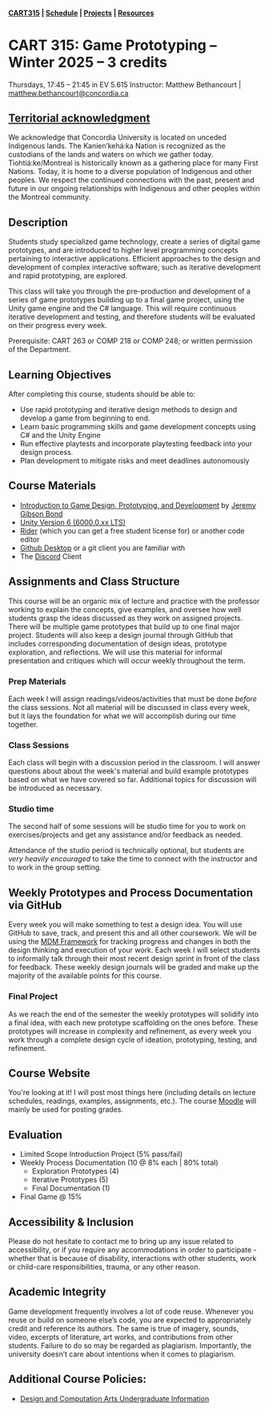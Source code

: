 #### [CART315](../cart315/) | [Schedule](schedule.md) | [Projects](projects.md) | [Resources](resources.md)

# CART 315: Game Prototyping – Winter 2025 – 3 credits

Thursdays, 17:45 – 21:45 in EV 5.615
Instructor: Matthew Bethancourt | [matthew.bethancourt@concordia.ca](mailto:matthew.bethancourt@concordia.ca)

## [Territorial acknowledgment](https://www.concordia.ca/about/indigenous/territorial-acknowledgement.html)

We acknowledge that Concordia University is located on unceded Indigenous lands. The Kanien’kehá:ka Nation is recognized as the custodians of the lands and waters on which we gather today. Tiohtiá:ke/Montreal is historically known as a gathering place for many First Nations. Today, it is home to a diverse population of Indigenous and other peoples. We respect the continued connections with the past, present and future in our ongoing relationships with Indigenous and other peoples within the Montreal community.

## Description

Students study specialized game technology, create a series of digital game prototypes, and are introduced to higher level programming concepts pertaining to interactive applications. Efficient approaches to the design and development of complex interactive software, such as iterative development and rapid prototyping, are explored.

This class will take you through the pre-production and development of a series of game prototypes building up to a final game project, using the Unity game engine and the C# language. This will require continuous iterative development and testing, and therefore students will be evaluated on their progress every week.

Prerequisite: CART 263 or COMP 218 or COMP 248; or written permission of the Department.

## Learning Objectives

After completing this course, students should be able to:

* Use rapid prototyping and iterative design methods to design and develop a game from beginning to end.
* Learn basic programming skills and game development concepts using C# and the Unity Engine
* Run effective playtests and incorporate playtesting feedback into your design process.
* Plan development to mitigate risks and meet deadlines autonomously

## Course Materials

* [Introduction to Game Design, Prototyping, and Development](https://concordiauniversity.on.worldcat.org/oclc/1340042737) by [Jeremy Gibson Bond](https://book.prototools.net/)
* [Unity Version 6 (6000.0.xx LTS)](https://unity.com/releases/editor/archive)
* [Rider](https://www.jetbrains.com/rider/) (which you can get a free student license for) or another code editor 
* [Github Desktop](https://desktop.github.com/) or a git client you are familiar with
* The [Discord](https://discord.com/) Client

## Assignments and Class Structure

This course will be an organic mix of lecture and practice with the professor working to explain the concepts, give examples, and oversee how well students grasp the ideas discussed as they work on assigned projects. There will be multiple game prototypes that build up to one final major project. Students will also keep a design journal through GitHub that includes corresponding documentation of design ideas, prototype exploration, and reflections. We will use this material for informal presentation and critiques which will occur weekly throughout the term.

### Prep Materials

Each week I will assign readings/videos/activities that must be done *before* the class sessions. Not all material will be discussed in class every week, but it lays the foundation for what we will accomplish during our time together.

### Class Sessions

Each class will begin with a discussion period in the classroom. I will answer questions about about the week's material and build example prototypes based on what we have covered so far. Additional topics for discussion will be introduced as necessary. 

### Studio time

The second half of some sessions will be studio time for you to work on exercises/projects and get any assistance and/or feedback as needed.

Attendance of the studio period is technically optional, but students are *very heavily encouraged* to take the time to connect with the instructor and to work in the group setting.

## Weekly Prototypes and Process Documentation via GitHub

Every week you will make something to test a design idea. You will use GitHub to save, track, and present this and all other coursework. We will be using the [MDM Framework](https://www.gamesasresearch.com/mdm) for tracking progress and changes in both the design thinking and execution of your work. Each week I will select students to informally talk through their most recent design sprint in front of the class for feedback. These weekly design journals will be graded and make up the majority of the available points for this course.

### Final Project

As we reach the end of the semester the weekly prototypes will solidify into a final idea, with each new prototype scaffolding on the ones before. These prototypes will increase in complexity and refinement, as every week you work through a complete design cycle of ideation, prototyping, testing, and refinement.

## Course Website

You're looking at it! I will post most things here (including details on lecture schedules, readings, examples, assignments, etc.). The course [Moodle](https://moodle.concordia.ca/) will mainly be used for posting grades.

## Evaluation

* Limited Scope Introduction Project (5% pass/fail)
* Weekly Process Documentation (10 @ 8% each | 80% total)
	* Exploration Prototypes (4) 
	* Iterative Prototypes (5) 
	* Final Documentation (1)
* Final Game @ 15%

## Accessibility & Inclusion

Please do not hesitate to contact me to bring up any issue related to accessibility, or if you require any accommodations in order to participate - whether that is because of disability, interactions with other students, work or child-care responsibilities, trauma, or any other reason.

## Academic Integrity

Game development frequently involves a lot of code reuse. Whenever you reuse or build on someone else’s code, you are expected to appropriately credit and reference its authors. The same is true of imagery, sounds, video, excerpts of literature, art works, and contributions from other students. Failure to do so may be regarded as plagiarism. Importantly, the university doesn’t care about intentions when it comes to plagiarism.


## Additional Course Policies:
* [Design and Computation Arts Undergraduate Information](https://www.concordia.ca/content/dam/finearts/design/docs/dcart-undergraduate-information.pdf)

